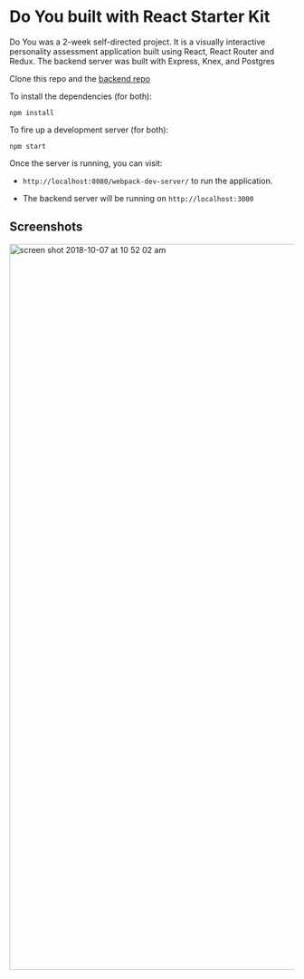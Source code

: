 # Do You built with React Starter Kit

Do You was a 2-week self-directed project. It is a visually interactive personality assessment application built using React, React Router and Redux. The backend server was built with Express, Knex, and Postgres

Clone this repo and the [backend repo](https://github.com/christielynam/do-you-postgres)

To install the dependencies (for both):

```
npm install
```

To fire up a development server (for both):

```
npm start
```

Once the server is running, you can visit:

* `http://localhost:8080/webpack-dev-server/` to run the application.

* The backend server will be running on `http://localhost:3000`

## Screenshots

<img width="1280" alt="screen shot 2018-10-07 at 10 52 02 am" src="https://user-images.githubusercontent.com/20754511/46584350-424dec00-ca1f-11e8-85da-5c95a3706886.png">


